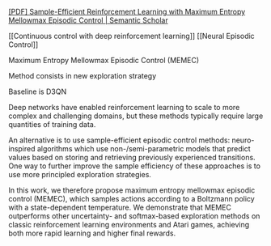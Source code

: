 [[PDF] Sample-Efficient Reinforcement Learning with Maximum Entropy Mellowmax Episodic Control | Semantic Scholar](https://www.semanticscholar.org/paper/Sample-Efficient-Reinforcement-Learning-with-Sarrico-Arulkumaran/d8bd56621f695b997a036553913368fee7b9ca57)

[[Continuous control with deep reinforcement learning]]
[[Neural Episodic Control]]

Maximum Entropy Mellowmax Episodic Control (MEMEC)

Method consists in new exploration strategy

Baseline is D3QN

Deep networks have enabled reinforcement learning to scale to more complex and challenging domains, but these methods typically require large quantities of training data. 

An alternative is to use sample-efficient episodic control methods: neuro-inspired algorithms which use non-/semi-parametric models that predict values based on storing and retrieving previously experienced transitions. One way to further improve the sample efficiency of these approaches is to use more principled exploration strategies. 

In this work, we therefore propose maximum entropy mellowmax episodic control (MEMEC), which samples actions according to a Boltzmann policy with a state-dependent temperature. We demonstrate that MEMEC outperforms other uncertainty- and softmax-based exploration methods on classic reinforcement learning environments and Atari games, achieving both more rapid learning and higher final rewards.